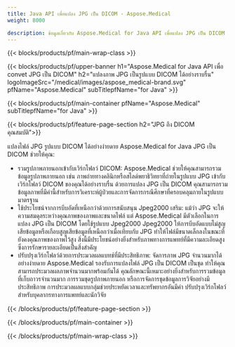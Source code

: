 ```yaml
---
title: Java API เพื่อแปลง JPG เป็น DICOM - Aspose.Medical
weight: 8000

description: ข้อมูลเกี่ยวกับ Aspose.Medical for Java API เพื่อแปลง JPG เป็น DICOM
---
```


{{< blocks/products/pf/main-wrap-class >}}

{{< blocks/products/pf/upper-banner h1="Aspose.Medical for Java API เพื่อ convet JPG เป็น DICOM" h2="แปลงภาพ JPG เป็นรูปแบบ DICOM ได้อย่างราบรื่น" logoImageSrc="/medical/images/aspose_medical-brand.svg" pfName="Aspose.Medical" subTitlepfName="for Java" >}}

{{< blocks/products/pf/main-container pfName="Aspose.Medical" subTitlepfName="for Java" >}}

{{< blocks/products/pf/feature-page-section h2="JPG ถึง DICOM คุณสมบัติ">}}

<p>แปลงไฟล์ JPG รูปแบบ DICOM ได้อย่างง่ายดาย Aspose.Medical for Java JPG เป็น DICOM ช่วยให้คุณ:</p>

<ul>
<li>รวมรูปภาพภายนอกเข้ากับเวิร์กโฟลว์ DICOM: Aspose.Medical ช่วยให้คุณสามารถรวมข้อมูลรูปภาพภายนอก เช่น ภาพถ่ายทางคลินิกหรือสไลด์พยาธิวิทยาที่ถ่ายในรูปแบบ JPG เข้ากับเวิร์กโฟลว์ DICOM ของคุณได้อย่างราบรื่น ด้วยการแปลง JPG เป็น DICOM คุณสามารถรวมข้อมูลภาพที่มีค่านี้สําหรับการวิเคราะห์ผู้ป่วยและการจัดการกรณีศึกษาที่ครอบคลุมภายในรูปแบบมาตรฐาน</li>
<li>ใช้ประโยชน์จากการบีบอัดที่เหนือกว่าด้วยการสนับสนุน Jpeg2000 เสริม: แม้ว่า JPG จะให้ความสมดุลระหว่างคุณภาพของภาพและขนาดไฟล์ แต่ Aspose.Medical มีตัวเลือกในการแปลง JPG เป็น DICOM โดยใช้รูปแบบ Jpeg2000 Jpeg2000 ให้การบีบอัดแบบไม่สูญเสียข้อมูลหรือเกือบสูญเสียข้อมูลที่เหนือกว่าเมื่อเทียบกับ JPG ทําให้ไฟล์มีขนาดเล็กลงในขณะที่ยังคงคุณภาพของภาพไว้สูง สิ่งนี้มีประโยชน์อย่างยิ่งสําหรับภาพทางการแพทย์ที่มีความละเอียดสูงซึ่งการรักษารายละเอียดเป็นสิ่งสําคัญ</li>
<li>ปรับปรุงเวิร์กโฟลว์ด้วยการประมวลผลแบทช์ที่มีประสิทธิภาพ: จัดการภาพ JPG จํานวนมากได้อย่างง่ายดาย Aspose.Medical รองรับการแปลงไฟล์ JPG เป็น DICOM เป็นชุด ทําให้คุณสามารถประมวลผลภาพจํานวนมากพร้อมกันได้ คุณลักษณะนี้เหมาะอย่างยิ่งสําหรับการรวมข้อมูลที่เก็บถาวรจํานวนมาก การรวมชุดรูปภาพภายนอก หรือการจัดการชุดข้อมูลการวิจัยอย่างมีประสิทธิภาพ การประมวลผลแบบกลุ่มช่วยประหยัดเวลาและทรัพยากรอันมีค่า ปรับปรุงเวิร์กโฟลว์สําหรับบุคลากรทางการแพทย์และนักวิจัย</li>
</ul>

{{< /blocks/products/pf/feature-page-section >}}

{{< /blocks/products/pf/main-container >}}

{{< /blocks/products/pf/main-wrap-class >}}